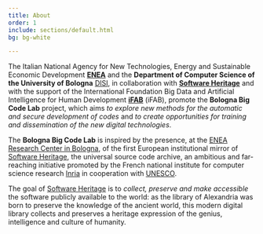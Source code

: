 ```yaml
---
title: About
order: 1
include: sections/default.html
bg: bg-white 

---
```


The Italian National Agency for New Technologies, Energy and Sustainable Economic Development [**ENEA**](https://www.enea.it/) and the **Department of Computer Science of the University of Bologna** [DISI](https://disi.unibo.it/it), in collaboration with [**Software Heritage**](https://www.softwareheritage.org/) and with the support of the International Foundation Big Data and Artificial Intelligence for Human Development [**iFAB**](https://www.ifabfoundation.org/) (iFAB), promote the **Bologna Big Code Lab** project, which aims *to explore new methods for the automatic and secure development of codes* and *to create opportunities for training and dissemination of the new digital technologies*.
 
The **Bologna Big Code Lab** is inspired by the presence, at the [ENEA Research Center in Bologna](https://www.bologna.enea.it/), of the first European institutional mirror of [Software Heritage](https://www.softwareheritage.org/), the universal source code archive, an ambitious and far-reaching initiative promoted by the French national institute for computer science research [Inria](https://www.inria.fr/en) in cooperation with [UNESCO](https://www.unesco.it/). 

The goal of [Software Heritage](https://www.softwareheritage.org/) is to *collect, preserve and make accessible* the software publicly available to the world: as the library of Alexandria was born to preserve the knowledge of the ancient world, this modern digital library collects and preserves a heritage expression of the genius, intelligence and culture of humanity.